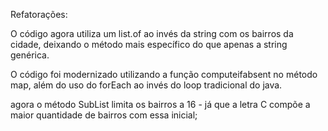Refatorações:

O código agora utiliza um list.of ao invés da string com os bairros da cidade, deixando o método mais específico do que apenas a string genérica.

O código foi modernizado utilizando a função computeifabsent no método map, além do uso do forEach ao invés do loop tradicional do java.

agora o método SubList limita os bairros a 16 - já que a letra C compõe a maior quantidade de bairros com essa inicial;

